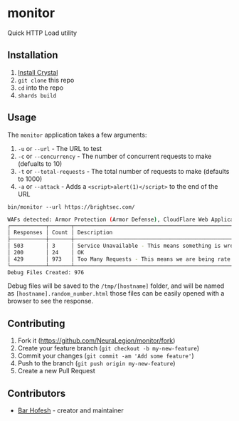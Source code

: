 # monitor

Quick HTTP Load utility

## Installation

1. [Install Crystal](https://crystal-lang.org/docs/installation/)
2. `git clone` this repo
3. `cd` into the repo
4. `shards build`

## Usage

The `monitor` application takes a few arguments:

1. `-u` or `--url` - The URL to test
2. `-c` or `--concurrency` - The number of concurrent requests to make (defualts to 10)
3. `-t` or `--total-requests` - The total number of requests to make (defaults to 1000)
4. `-a` or `--attack` - Adds a `<script>alert(1)</script>` to the end of the URL

`bin/monitor --url https://brightsec.com/`

```bash
WAFs detected: Armor Protection (Armor Defense), CloudFlare Web Application Firewall (CloudFlare)
┌───────────┬───────┬─────────────────────────────────────────────────────────────────────┐
│ Responses │ Count │ Description                                                         │
├───────────┼───────┼─────────────────────────────────────────────────────────────────────┤
│ 503       │ 3     │ Service Unavailable - This means something is wrong with the server │
│ 200       │ 24    │ OK                                                                  │
│ 429       │ 973   │ Too Many Requests - This means we are being rate limited            │
└───────────┴───────┴─────────────────────────────────────────────────────────────────────┘
Debug Files Created: 976
```

Debug files will be saved to the `/tmp/[hostname]` folder, and will be named as `[hostname].random_number.html`
those files can be easily opened with a browser to see the response.

## Contributing

1. Fork it (<https://github.com/NeuraLegion/monitor/fork>)
2. Create your feature branch (`git checkout -b my-new-feature`)
3. Commit your changes (`git commit -am 'Add some feature'`)
4. Push to the branch (`git push origin my-new-feature`)
5. Create a new Pull Request

## Contributors

- [Bar Hofesh](https://github.com/bararchy) - creator and maintainer

